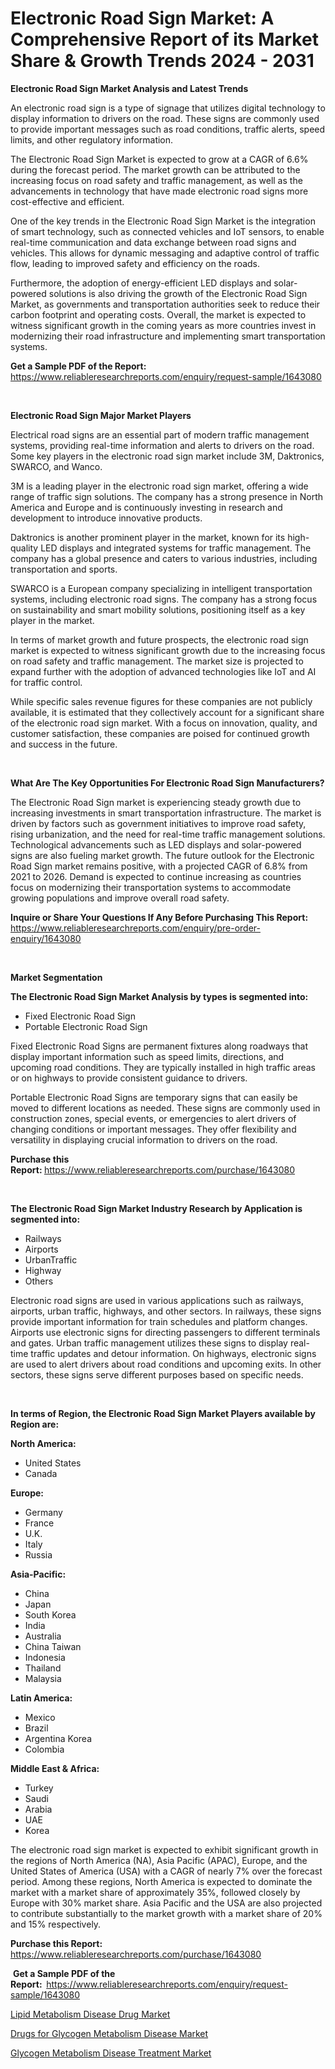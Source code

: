 <p><h1>Electronic Road Sign Market: A Comprehensive Report of its Market Share & Growth Trends 2024 - 2031</h1></p><p><strong>Electronic Road Sign Market Analysis and Latest Trends</strong></p>
<p><p>An electronic road sign is a type of signage that utilizes digital technology to display information to drivers on the road. These signs are commonly used to provide important messages such as road conditions, traffic alerts, speed limits, and other regulatory information.</p><p>The Electronic Road Sign Market is expected to grow at a CAGR of 6.6% during the forecast period. The market growth can be attributed to the increasing focus on road safety and traffic management, as well as the advancements in technology that have made electronic road signs more cost-effective and efficient. </p><p>One of the key trends in the Electronic Road Sign Market is the integration of smart technology, such as connected vehicles and IoT sensors, to enable real-time communication and data exchange between road signs and vehicles. This allows for dynamic messaging and adaptive control of traffic flow, leading to improved safety and efficiency on the roads.</p><p>Furthermore, the adoption of energy-efficient LED displays and solar-powered solutions is also driving the growth of the Electronic Road Sign Market, as governments and transportation authorities seek to reduce their carbon footprint and operating costs. Overall, the market is expected to witness significant growth in the coming years as more countries invest in modernizing their road infrastructure and implementing smart transportation systems.</p></p>
<p><strong>Get a Sample PDF of the Report:&nbsp;</strong> <a href="https://www.reliableresearchreports.com/enquiry/request-sample/1643080">https://www.reliableresearchreports.com/enquiry/request-sample/1643080</a></p>
<p>&nbsp;</p>
<p><strong>Electronic Road Sign Major Market Players</strong></p>
<p><p>Electrical road signs are an essential part of modern traffic management systems, providing real-time information and alerts to drivers on the road. Some key players in the electronic road sign market include 3M, Daktronics, SWARCO, and Wanco.</p><p>3M is a leading player in the electronic road sign market, offering a wide range of traffic sign solutions. The company has a strong presence in North America and Europe and is continuously investing in research and development to introduce innovative products.</p><p>Daktronics is another prominent player in the market, known for its high-quality LED displays and integrated systems for traffic management. The company has a global presence and caters to various industries, including transportation and sports.</p><p>SWARCO is a European company specializing in intelligent transportation systems, including electronic road signs. The company has a strong focus on sustainability and smart mobility solutions, positioning itself as a key player in the market.</p><p>In terms of market growth and future prospects, the electronic road sign market is expected to witness significant growth due to the increasing focus on road safety and traffic management. The market size is projected to expand further with the adoption of advanced technologies like IoT and AI for traffic control.</p><p>While specific sales revenue figures for these companies are not publicly available, it is estimated that they collectively account for a significant share of the electronic road sign market. With a focus on innovation, quality, and customer satisfaction, these companies are poised for continued growth and success in the future.</p></p>
<p>&nbsp;</p>
<p><strong>What Are The Key Opportunities For Electronic Road Sign Manufacturers?</strong></p>
<p><p>The Electronic Road Sign market is experiencing steady growth due to increasing investments in smart transportation infrastructure. The market is driven by factors such as government initiatives to improve road safety, rising urbanization, and the need for real-time traffic management solutions. Technological advancements such as LED displays and solar-powered signs are also fueling market growth. The future outlook for the Electronic Road Sign market remains positive, with a projected CAGR of 6.8% from 2021 to 2026. Demand is expected to continue increasing as countries focus on modernizing their transportation systems to accommodate growing populations and improve overall road safety.</p></p>
<p><strong>Inquire or Share Your Questions If Any Before Purchasing This Report:</strong> <a href="https://www.reliableresearchreports.com/enquiry/pre-order-enquiry/1643080">https://www.reliableresearchreports.com/enquiry/pre-order-enquiry/1643080</a></p>
<p>&nbsp;</p>
<p><strong>Market Segmentation</strong></p>
<p><strong>The Electronic Road Sign Market Analysis by types is segmented into:</strong></p>
<p><ul><li>Fixed Electronic Road Sign</li><li>Portable Electronic Road Sign</li></ul></p>
<p><p>Fixed Electronic Road Signs are permanent fixtures along roadways that display important information such as speed limits, directions, and upcoming road conditions. They are typically installed in high traffic areas or on highways to provide consistent guidance to drivers.</p><p>Portable Electronic Road Signs are temporary signs that can easily be moved to different locations as needed. These signs are commonly used in construction zones, special events, or emergencies to alert drivers of changing conditions or important messages. They offer flexibility and versatility in displaying crucial information to drivers on the road.</p></p>
<p><strong>Purchase this Report:&nbsp;</strong><a href="https://www.reliableresearchreports.com/purchase/1643080">https://www.reliableresearchreports.com/purchase/1643080</a></p>
<p>&nbsp;</p>
<p><strong>The Electronic Road Sign Market Industry Research by Application is segmented into:</strong></p>
<p><ul><li>Railways</li><li>Airports</li><li>UrbanTraffic</li><li>Highway</li><li>Others</li></ul></p>
<p><p>Electronic road signs are used in various applications such as railways, airports, urban traffic, highways, and other sectors. In railways, these signs provide important information for train schedules and platform changes. Airports use electronic signs for directing passengers to different terminals and gates. Urban traffic management utilizes these signs to display real-time traffic updates and detour information. On highways, electronic signs are used to alert drivers about road conditions and upcoming exits. In other sectors, these signs serve different purposes based on specific needs.</p></p>
<p>&nbsp;</p>
<p><strong>In terms of Region, the Electronic Road Sign Market Players available by Region are:</strong></p>
<p>
    <p> <strong> North America: </strong>
        <ul>
            <li>United States</li>
            <li>Canada</li>
        </ul>
        </p> 
    <p> <strong> Europe: </strong>
        <ul>
            <li>Germany</li>
            <li>France</li>
            <li>U.K.</li>
            <li>Italy</li>
            <li>Russia</li>
        </ul>
        </p> 
    <p> <strong> Asia-Pacific: </strong>
        <ul>
            <li>China</li>
            <li>Japan</li>
            <li>South Korea</li>
            <li>India</li>
            <li>Australia</li>
            <li>China Taiwan</li>
            <li>Indonesia</li>
            <li>Thailand</li>
            <li>Malaysia</li>
        </ul>
        </p> 
    <p> <strong> Latin America: </strong>
        <ul>
            <li>Mexico</li>
            <li>Brazil</li>
            <li>Argentina Korea</li>
            <li>Colombia</li>
        </ul>
        </p> 
    <p> <strong> Middle East & Africa: </strong>
        <ul>
            <li>Turkey</li>
            <li>Saudi</li>
            <li>Arabia</li>
            <li>UAE</li>
            <li>Korea</li>
        </ul>
    </p>
    </p>
<p><p>The electronic road sign market is expected to exhibit significant growth in the regions of North America (NA), Asia Pacific (APAC), Europe, and the United States of America (USA) with a CAGR of nearly 7% over the forecast period. Among these regions, North America is expected to dominate the market with a market share of approximately 35%, followed closely by Europe with 30% market share. Asia Pacific and the USA are also projected to contribute substantially to the market growth with a market share of 20% and 15% respectively.</p></p>
<p><strong>Purchase this Report: </strong><a href="https://www.reliableresearchreports.com/purchase/1643080">https://www.reliableresearchreports.com/purchase/1643080</a></p>
<p>&nbsp;<strong>Get a Sample PDF of the Report:&nbsp;&nbsp;</strong><a href="https://www.reliableresearchreports.com/enquiry/request-sample/1643080">https://www.reliableresearchreports.com/enquiry/request-sample/1643080</a></p>
<p><strong></strong></p>
<p><p><a href="https://view.publitas.com/reportprime-1/lipid-metabolism-disease-drug-market-share-market-new-trends-analysis-report-by-type-by-application-by-end-use-by-region-and-segment-forecasts-2023-2030/">Lipid Metabolism Disease Drug Market</a></p><p><a href="https://view.publitas.com/reportprime-1/drugs-for-glycogen-metabolism-disease-market-size-2023-2030-global-industrial-analysis-key-geographical-regions-market-share-top-key-players-product-types-and-forecast-research-report/">Drugs for Glycogen Metabolism Disease Market</a></p><p><a href="https://view.publitas.com/reportprime-1/glycogen-metabolism-disease-treatment-market-size-share-trends-analysis-report-by-material-by-type-by-end-user-by-region-and-segment-forecasts-2023-2030/">Glycogen Metabolism Disease Treatment Market</a></p></p>